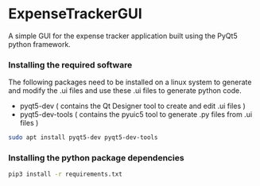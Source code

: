 # ExpenseTrackerGUI
A simple GUI for the expense tracker application built using the PyQt5 python framework.

### Installing the required software ###

The following packages need to be installed on a linux system to generate and modify the .ui files and use these .ui files to generate python code.

- pyqt5-dev ( contains the Qt Designer tool to create and edit .ui files )
- pyqt5-dev-tools ( contains the pyuic5 tool to generate .py files from .ui files )

```sh
sudo apt install pyqt5-dev pyqt5-dev-tools
```

### Installing the python package dependencies ###
```sh
pip3 install -r requirements.txt
```


